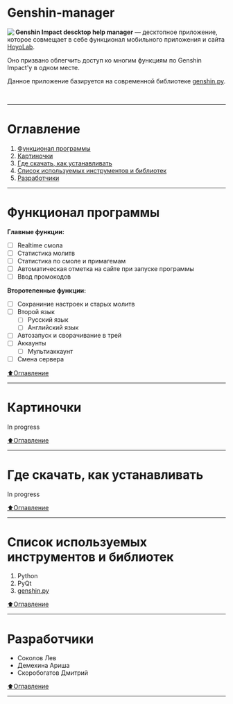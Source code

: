 # Genshin-manager
<img align="left" src="https://i.ibb.co/fvz0D6L/2-1.png">

**Genshin Impact descktop help manager** — десктопное приложение, которое совмещает в себе функционал мобильного приложения и сайта [HoyoLab](https://www.hoyolab.com/home).

Оно призвано облегчить доступ ко многим функциям по Genshin Impact'у в одном месте.

Данное приложение базируется на современной библиотеке [genshin.py](https://github.com/thesadru/genshin.py/).

<br>

____
# Оглавление
1. [Функционал программы](#Функционал-программы)
2. [Картиночки](#Картиночки)
3. [Где скачать, как устанавливать](#Где-скачать,-как-устанавливать)
4. [Список используемых инструментов и библиотек](#Список-используемых-инструментов-и-библиотек)
5. [Разработчики](#Разработчики)

____
# Функционал программы
**Главные функции:**
- [ ] Realtime смола
- [ ] Статистика молитв
- [ ] Статистика по смоле и примагемам
- [ ] Автоматическая отметка на сайте при запуске программы
- [ ] Ввод промокодов

**Второтепенные функции:**
- [ ] Сохраниние настроек и старых молитв
- [ ] Второй язык
    - [ ] Русский язык
	- [ ] Английский язык
- [ ] Автозапуск и сворачивание в трей
- [ ] Аккаунты
	- [ ] Мультиаккаунт
- [ ] Смена сервера
	
[:arrow_up:Оглавление](#Оглавление)
____
# Картиночки
In progress

[:arrow_up:Оглавление](#Оглавление)
____
# Где скачать, как устанавливать
In progress

[:arrow_up:Оглавление](#Оглавление)
____
# Список используемых инструментов и библиотек
1. Python
2. PyQt
3. [genshin.py](https://github.com/thesadru/genshin.py/)

[:arrow_up:Оглавление](#Оглавление)
____
# Разработчики
- Соколов Лев
- Демехина Ариша
- Скоробогатов Дмитрий

[:arrow_up:Оглавление](#Оглавление)
____
